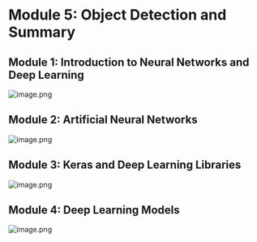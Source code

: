 

# Module 5: Object Detection and Summary
## Module 1: Introduction to Neural Networks and Deep Learning
![image.png](https://prod-files-secure.s3.us-west-2.amazonaws.com/03e82b26-cccb-4906-bb56-adabcbdc0655/a8d40bcb-c482-4026-8872-311e16b2dc63/image.png?X-Amz-Algorithm=AWS4-HMAC-SHA256&X-Amz-Content-Sha256=UNSIGNED-PAYLOAD&X-Amz-Credential=ASIAZI2LB466Z4MZYIMN%2F20250207%2Fus-west-2%2Fs3%2Faws4_request&X-Amz-Date=20250207T031921Z&X-Amz-Expires=3600&X-Amz-Security-Token=IQoJb3JpZ2luX2VjEFAaCXVzLXdlc3QtMiJGMEQCIDf%2FBX8b5YI30%2FcmrQ2g0Gy7vSetL%2BdlsYF5v2jZLyzgAiBdPoF4uzgfrHzTnlPzb%2F1kUJjCUSIFegWJC3lpgxoC%2BSr%2FAwhpEAAaDDYzNzQyMzE4MzgwNSIMb5wfa8O06BrXb6UvKtwD7pRJdS1joYmIbj5amvTx8thzaUPFO4ENgfqAnL4EiIqQWC7h9EAnNNR0eFhv5VXRJF6U4FlUtcfUx%2F2HInBBzMNN2m%2BSNHvkuOsiWM%2FFUSnhI6MbhRZ38B95bSfxfkKKiXPqnjxjwle%2FjFZO6ju1lolOgcTulPuseftrBN9VEkvByns5Rm1HSraAz2Uv3fchzOT%2BXGf5wcbrYHrs4VsE0bwo4Saa7OGxBXCc3ZPNI3mO65h%2FXra%2FG8odEQOPM17oQyr3pxFkQ%2FCwl7PqcYVdv1jJ0WKBdCkDKByYuszQbjN7udGInmEu2L87LAcaveCo0%2FPn248x7AOsoIu%2BJHJ2fSQbKd6wEoZ6H6DKhQnze3iKNo7k%2FfUD3%2BtGSyCI3XsD3bR%2BfwqQ35QFBAAaGmIOcNrfthK7vl3X5fgYxIX63BC%2FD3ORndTYwh53UYaQI29FB2X6GqwALUfeEpW7WBpPoMWa1y%2F8UJ4GkahLUAMQx%2BuHPhqsiBAfF8KuKgGmQBL4O8DeeSnokZZHbnYJEudPVisiCm9r96%2FBpxm89aSbAXa0j6Kn0lTZSqocorCbhT8CAsUzokrSINhacss5F9ho9MPpcek%2F2N0nvhhmiolGKgFf7u5P%2FE4HQw9hxf8w2ZmVvQY6pgFM%2Boue3rVCJ2yBIHlWAOFiSRFfHCMd3tuvD1rFEEY%2BZ%2FDUl6wO75itJc6oQJX2zypBeXgBaEaW1PEneoY1XcyqiKx2oHwGVz%2FpZx3%2Fb7AQuWRrXOooTixeNAwW%2FGqwSNzZx7ReeLAe0SZL0TF%2Fsa7gyhIuXroT%2F4ywMM4UP1XupsDQLvEL%2FCOxuqhmdzlsA3e7s%2BEwLsGJeLmE3I2RYEsq5GnQ3fmV&X-Amz-Signature=07b60647d62206e02e12fb82e2f56ed9591fc16930318d39e6775aaf73822bcd&X-Amz-SignedHeaders=host&x-id=GetObject)
## Module 2: Artificial Neural Networks
![image.png](https://prod-files-secure.s3.us-west-2.amazonaws.com/03e82b26-cccb-4906-bb56-adabcbdc0655/5157ca89-62da-41d9-a98f-6432b71047a9/image.png?X-Amz-Algorithm=AWS4-HMAC-SHA256&X-Amz-Content-Sha256=UNSIGNED-PAYLOAD&X-Amz-Credential=ASIAZI2LB466Z4MZYIMN%2F20250207%2Fus-west-2%2Fs3%2Faws4_request&X-Amz-Date=20250207T031921Z&X-Amz-Expires=3600&X-Amz-Security-Token=IQoJb3JpZ2luX2VjEFAaCXVzLXdlc3QtMiJGMEQCIDf%2FBX8b5YI30%2FcmrQ2g0Gy7vSetL%2BdlsYF5v2jZLyzgAiBdPoF4uzgfrHzTnlPzb%2F1kUJjCUSIFegWJC3lpgxoC%2BSr%2FAwhpEAAaDDYzNzQyMzE4MzgwNSIMb5wfa8O06BrXb6UvKtwD7pRJdS1joYmIbj5amvTx8thzaUPFO4ENgfqAnL4EiIqQWC7h9EAnNNR0eFhv5VXRJF6U4FlUtcfUx%2F2HInBBzMNN2m%2BSNHvkuOsiWM%2FFUSnhI6MbhRZ38B95bSfxfkKKiXPqnjxjwle%2FjFZO6ju1lolOgcTulPuseftrBN9VEkvByns5Rm1HSraAz2Uv3fchzOT%2BXGf5wcbrYHrs4VsE0bwo4Saa7OGxBXCc3ZPNI3mO65h%2FXra%2FG8odEQOPM17oQyr3pxFkQ%2FCwl7PqcYVdv1jJ0WKBdCkDKByYuszQbjN7udGInmEu2L87LAcaveCo0%2FPn248x7AOsoIu%2BJHJ2fSQbKd6wEoZ6H6DKhQnze3iKNo7k%2FfUD3%2BtGSyCI3XsD3bR%2BfwqQ35QFBAAaGmIOcNrfthK7vl3X5fgYxIX63BC%2FD3ORndTYwh53UYaQI29FB2X6GqwALUfeEpW7WBpPoMWa1y%2F8UJ4GkahLUAMQx%2BuHPhqsiBAfF8KuKgGmQBL4O8DeeSnokZZHbnYJEudPVisiCm9r96%2FBpxm89aSbAXa0j6Kn0lTZSqocorCbhT8CAsUzokrSINhacss5F9ho9MPpcek%2F2N0nvhhmiolGKgFf7u5P%2FE4HQw9hxf8w2ZmVvQY6pgFM%2Boue3rVCJ2yBIHlWAOFiSRFfHCMd3tuvD1rFEEY%2BZ%2FDUl6wO75itJc6oQJX2zypBeXgBaEaW1PEneoY1XcyqiKx2oHwGVz%2FpZx3%2Fb7AQuWRrXOooTixeNAwW%2FGqwSNzZx7ReeLAe0SZL0TF%2Fsa7gyhIuXroT%2F4ywMM4UP1XupsDQLvEL%2FCOxuqhmdzlsA3e7s%2BEwLsGJeLmE3I2RYEsq5GnQ3fmV&X-Amz-Signature=e37111ac5c3d3bb491d25ec9ec5869698397aff349a22569d248d8a002fd92d9&X-Amz-SignedHeaders=host&x-id=GetObject)
## Module 3: Keras and Deep Learning Libraries
![image.png](https://prod-files-secure.s3.us-west-2.amazonaws.com/03e82b26-cccb-4906-bb56-adabcbdc0655/5089ce50-05f1-470d-ad42-42503bf1df5f/image.png?X-Amz-Algorithm=AWS4-HMAC-SHA256&X-Amz-Content-Sha256=UNSIGNED-PAYLOAD&X-Amz-Credential=ASIAZI2LB466Z4MZYIMN%2F20250207%2Fus-west-2%2Fs3%2Faws4_request&X-Amz-Date=20250207T031921Z&X-Amz-Expires=3600&X-Amz-Security-Token=IQoJb3JpZ2luX2VjEFAaCXVzLXdlc3QtMiJGMEQCIDf%2FBX8b5YI30%2FcmrQ2g0Gy7vSetL%2BdlsYF5v2jZLyzgAiBdPoF4uzgfrHzTnlPzb%2F1kUJjCUSIFegWJC3lpgxoC%2BSr%2FAwhpEAAaDDYzNzQyMzE4MzgwNSIMb5wfa8O06BrXb6UvKtwD7pRJdS1joYmIbj5amvTx8thzaUPFO4ENgfqAnL4EiIqQWC7h9EAnNNR0eFhv5VXRJF6U4FlUtcfUx%2F2HInBBzMNN2m%2BSNHvkuOsiWM%2FFUSnhI6MbhRZ38B95bSfxfkKKiXPqnjxjwle%2FjFZO6ju1lolOgcTulPuseftrBN9VEkvByns5Rm1HSraAz2Uv3fchzOT%2BXGf5wcbrYHrs4VsE0bwo4Saa7OGxBXCc3ZPNI3mO65h%2FXra%2FG8odEQOPM17oQyr3pxFkQ%2FCwl7PqcYVdv1jJ0WKBdCkDKByYuszQbjN7udGInmEu2L87LAcaveCo0%2FPn248x7AOsoIu%2BJHJ2fSQbKd6wEoZ6H6DKhQnze3iKNo7k%2FfUD3%2BtGSyCI3XsD3bR%2BfwqQ35QFBAAaGmIOcNrfthK7vl3X5fgYxIX63BC%2FD3ORndTYwh53UYaQI29FB2X6GqwALUfeEpW7WBpPoMWa1y%2F8UJ4GkahLUAMQx%2BuHPhqsiBAfF8KuKgGmQBL4O8DeeSnokZZHbnYJEudPVisiCm9r96%2FBpxm89aSbAXa0j6Kn0lTZSqocorCbhT8CAsUzokrSINhacss5F9ho9MPpcek%2F2N0nvhhmiolGKgFf7u5P%2FE4HQw9hxf8w2ZmVvQY6pgFM%2Boue3rVCJ2yBIHlWAOFiSRFfHCMd3tuvD1rFEEY%2BZ%2FDUl6wO75itJc6oQJX2zypBeXgBaEaW1PEneoY1XcyqiKx2oHwGVz%2FpZx3%2Fb7AQuWRrXOooTixeNAwW%2FGqwSNzZx7ReeLAe0SZL0TF%2Fsa7gyhIuXroT%2F4ywMM4UP1XupsDQLvEL%2FCOxuqhmdzlsA3e7s%2BEwLsGJeLmE3I2RYEsq5GnQ3fmV&X-Amz-Signature=e03ceeb5327240d29105184c726915cdb920facfe3737580b77fa8810865fa8c&X-Amz-SignedHeaders=host&x-id=GetObject)
## Module 4: Deep Learning Models
![image.png](https://prod-files-secure.s3.us-west-2.amazonaws.com/03e82b26-cccb-4906-bb56-adabcbdc0655/4e22fcb0-cfbc-4d28-b961-b9b8fde071f0/image.png?X-Amz-Algorithm=AWS4-HMAC-SHA256&X-Amz-Content-Sha256=UNSIGNED-PAYLOAD&X-Amz-Credential=ASIAZI2LB466Z4MZYIMN%2F20250207%2Fus-west-2%2Fs3%2Faws4_request&X-Amz-Date=20250207T031921Z&X-Amz-Expires=3600&X-Amz-Security-Token=IQoJb3JpZ2luX2VjEFAaCXVzLXdlc3QtMiJGMEQCIDf%2FBX8b5YI30%2FcmrQ2g0Gy7vSetL%2BdlsYF5v2jZLyzgAiBdPoF4uzgfrHzTnlPzb%2F1kUJjCUSIFegWJC3lpgxoC%2BSr%2FAwhpEAAaDDYzNzQyMzE4MzgwNSIMb5wfa8O06BrXb6UvKtwD7pRJdS1joYmIbj5amvTx8thzaUPFO4ENgfqAnL4EiIqQWC7h9EAnNNR0eFhv5VXRJF6U4FlUtcfUx%2F2HInBBzMNN2m%2BSNHvkuOsiWM%2FFUSnhI6MbhRZ38B95bSfxfkKKiXPqnjxjwle%2FjFZO6ju1lolOgcTulPuseftrBN9VEkvByns5Rm1HSraAz2Uv3fchzOT%2BXGf5wcbrYHrs4VsE0bwo4Saa7OGxBXCc3ZPNI3mO65h%2FXra%2FG8odEQOPM17oQyr3pxFkQ%2FCwl7PqcYVdv1jJ0WKBdCkDKByYuszQbjN7udGInmEu2L87LAcaveCo0%2FPn248x7AOsoIu%2BJHJ2fSQbKd6wEoZ6H6DKhQnze3iKNo7k%2FfUD3%2BtGSyCI3XsD3bR%2BfwqQ35QFBAAaGmIOcNrfthK7vl3X5fgYxIX63BC%2FD3ORndTYwh53UYaQI29FB2X6GqwALUfeEpW7WBpPoMWa1y%2F8UJ4GkahLUAMQx%2BuHPhqsiBAfF8KuKgGmQBL4O8DeeSnokZZHbnYJEudPVisiCm9r96%2FBpxm89aSbAXa0j6Kn0lTZSqocorCbhT8CAsUzokrSINhacss5F9ho9MPpcek%2F2N0nvhhmiolGKgFf7u5P%2FE4HQw9hxf8w2ZmVvQY6pgFM%2Boue3rVCJ2yBIHlWAOFiSRFfHCMd3tuvD1rFEEY%2BZ%2FDUl6wO75itJc6oQJX2zypBeXgBaEaW1PEneoY1XcyqiKx2oHwGVz%2FpZx3%2Fb7AQuWRrXOooTixeNAwW%2FGqwSNzZx7ReeLAe0SZL0TF%2Fsa7gyhIuXroT%2F4ywMM4UP1XupsDQLvEL%2FCOxuqhmdzlsA3e7s%2BEwLsGJeLmE3I2RYEsq5GnQ3fmV&X-Amz-Signature=87ee86f4ba518e27cbba43987ceac1c524d321cf41cc60886efc80cad75b6585&X-Amz-SignedHeaders=host&x-id=GetObject)